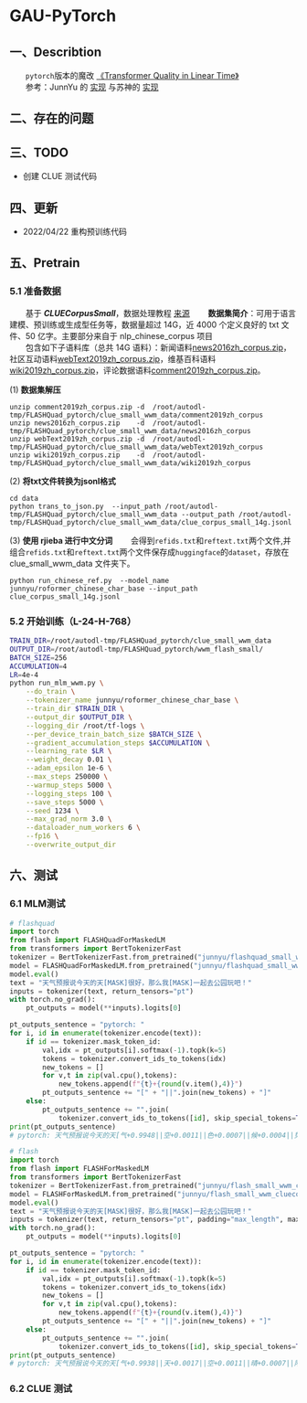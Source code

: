 # GAU-PyTorch
## 一、Describtion
&emsp;&emsp;`pytorch`版本的魔改 [《Transformer Quality in Linear Time》](https://arxiv.org/abs/2202.10447)  
&emsp;&emsp;参考：JunnYu 的 [实现](https://github.com/JunnYu/GAU-alpha-pytorch) 与苏神的 [实现](https://github.com/ZhuiyiTechnology/GAU-alpha)

## 二、存在的问题

## 三、TODO
- 创建 CLUE 测试代码  

## 四、更新
- 2022/04/22 重构预训练代码  

## 五、Pretrain
### 5.1 准备数据
&emsp;&emsp;基于 ***CLUECorpusSmall***，数据处理教程 [来源](https://github.com/PaddlePaddle/PaddleNLP/blob/develop/examples/language_model/data_tools/README.md)
&emsp;&emsp;**数据集简介**：可用于语言建模、预训练或生成型任务等，数据量超过 14G，近 4000 个定义良好的 txt 文件、50 亿字。主要部分来自于 nlp_chinese_corpus 项目  
&emsp;&emsp;包含如下子语料库（总共 14G 语料）：新闻语料[news2016zh_corpus.zip](https://bj.bcebos.com/v1/ai-studio-online/6bac09db4e6d4857b6d680d34447457490cb2dbdd8b8462ea1780a407f38e12b?responseContentDisposition=attachment%3B%20filename%3Dnews2016zh_corpus.zip)， 社区互动语料[webText2019zh_corpus.zip](https://bj.bcebos.com/v1/ai-studio-online/83da03f7b4974871a52348b41c16c7e3b34a26d5ca644f558df8435be4de51c3?responseContentDisposition=attachment%3B%20filename%3DwebText2019zh_corpus.zip)，维基百科语料[wiki2019zh_corpus.zip](https://bj.bcebos.com/v1/ai-studio-online/d7a166408d8b4ffdaf4de9cfca09f6ee1e2340260f26440a92f78134d068b28f?responseContentDisposition=attachment%3B%20filename%3Dwiki2019zh_corpus.zip)，评论数据语料[comment2019zh_corpus.zip](https://bj.bcebos.com/v1/ai-studio-online/b66ddd445735408383c42322850ac4bb82faf9cc611447c2affb925443de7a6d?responseContentDisposition=attachment%3B%20filename%3Dcomment2019zh_corpus.zip)。  

(1) **数据集解压**
``` shell
unzip comment2019zh_corpus.zip -d  /root/autodl-tmp/FLASHQuad_pytorch/clue_small_wwm_data/comment2019zh_corpus
unzip news2016zh_corpus.zip    -d  /root/autodl-tmp/FLASHQuad_pytorch/clue_small_wwm_data/news2016zh_corpus  
unzip webText2019zh_corpus.zip -d  /root/autodl-tmp/FLASHQuad_pytorch/clue_small_wwm_data/webText2019zh_corpus
unzip wiki2019zh_corpus.zip    -d  /root/autodl-tmp/FLASHQuad_pytorch/clue_small_wwm_data/wiki2019zh_corpus  
```
(2) **将txt文件转换为jsonl格式**
```shell
cd data
python trans_to_json.py  --input_path /root/autodl-tmp/FLASHQuad_pytorch/clue_small_wwm_data --output_path /root/autodl-tmp/FLASHQuad_pytorch/clue_small_wwm_data/clue_corpus_small_14g.jsonl
```
(3) **使用 rjieba 进行中文分词**
&emsp;&emsp;会得到`refids.txt`和`reftext.txt`两个文件,并组合`refids.txt`和`reftext.txt`两个文件保存成`huggingface`的`dataset`，存放在 clue_small_wwm_data 文件夹下。  
```shell
python run_chinese_ref.py  --model_name junnyu/roformer_chinese_char_base --input_path clue_corpus_small_14g.jsonl
```

### 5.2 开始训练（L-24-H-768）
```bash
TRAIN_DIR=/root/autodl-tmp/FLASHQuad_pytorch/clue_small_wwm_data
OUTPUT_DIR=/root/autodl-tmp/FLASHQuad_pytorch/wwm_flash_small/
BATCH_SIZE=256
ACCUMULATION=4
LR=4e-4
python run_mlm_wwm.py \
    --do_train \
    --tokenizer_name junnyu/roformer_chinese_char_base \
    --train_dir $TRAIN_DIR \
    --output_dir $OUTPUT_DIR \
    --logging_dir /root/tf-logs \
    --per_device_train_batch_size $BATCH_SIZE \
    --gradient_accumulation_steps $ACCUMULATION \
    --learning_rate $LR \
    --weight_decay 0.01 \
    --adam_epsilon 1e-6 \
    --max_steps 250000 \
    --warmup_steps 5000 \
    --logging_steps 100 \
    --save_steps 5000 \
    --seed 1234 \
    --max_grad_norm 3.0 \
    --dataloader_num_workers 6 \
    --fp16 \
    --overwrite_output_dir
```

## 六、测试
### 6.1 MLM测试
```python
# flashquad
import torch
from flash import FLASHQuadForMaskedLM
from transformers import BertTokenizerFast
tokenizer = BertTokenizerFast.from_pretrained("junnyu/flashquad_small_wwm_cluecorpussmall")
model = FLASHQuadForMaskedLM.from_pretrained("junnyu/flashquad_small_wwm_cluecorpussmall")
model.eval()
text = "天气预报说今天的天[MASK]很好，那么我[MASK]一起去公园玩吧！"
inputs = tokenizer(text, return_tensors="pt")
with torch.no_grad():
    pt_outputs = model(**inputs).logits[0]

pt_outputs_sentence = "pytorch: "
for i, id in enumerate(tokenizer.encode(text)):
    if id == tokenizer.mask_token_id:
        val,idx = pt_outputs[i].softmax(-1).topk(k=5)
        tokens = tokenizer.convert_ids_to_tokens(idx)
        new_tokens = []
        for v,t in zip(val.cpu(),tokens):
            new_tokens.append(f"{t}+{round(v.item(),4)}")
        pt_outputs_sentence += "[" + "||".join(new_tokens) + "]"
    else:
        pt_outputs_sentence += "".join(
            tokenizer.convert_ids_to_tokens([id], skip_special_tokens=True))
print(pt_outputs_sentence)
# pytorch: 天气预报说今天的天[气+0.9948||空+0.0011||色+0.0007||候+0.0004||势+0.0003]很好，那么我[就+0.4915||们+0.4186||也+0.0753||还+0.0021||都+0.0016]一起去公园玩吧！

# flash
import torch
from flash import FLASHForMaskedLM
from transformers import BertTokenizerFast
tokenizer = BertTokenizerFast.from_pretrained("junnyu/flash_small_wwm_cluecorpussmall")
model = FLASHForMaskedLM.from_pretrained("junnyu/flash_small_wwm_cluecorpussmall")
model.eval()
text = "天气预报说今天的天[MASK]很好，那么我[MASK]一起去公园玩吧！"
inputs = tokenizer(text, return_tensors="pt", padding="max_length", max_length=512,  return_token_type_ids=False) #这里必须是512，不然结果可能不对。
with torch.no_grad():
    pt_outputs = model(**inputs).logits[0]

pt_outputs_sentence = "pytorch: "
for i, id in enumerate(tokenizer.encode(text)):
    if id == tokenizer.mask_token_id:
        val,idx = pt_outputs[i].softmax(-1).topk(k=5)
        tokens = tokenizer.convert_ids_to_tokens(idx)
        new_tokens = []
        for v,t in zip(val.cpu(),tokens):
            new_tokens.append(f"{t}+{round(v.item(),4)}")
        pt_outputs_sentence += "[" + "||".join(new_tokens) + "]"
    else:
        pt_outputs_sentence += "".join(
            tokenizer.convert_ids_to_tokens([id], skip_special_tokens=True))
print(pt_outputs_sentence)
# pytorch: 天气预报说今天的天[气+0.9938||天+0.0017||空+0.0011||晴+0.0007||阳+0.0002]很好，那么我[们+0.9367||就+0.0554||也+0.0041||俩+0.0005||还+0.0004]一起去公园玩吧！
```

### 6.2 CLUE 测试